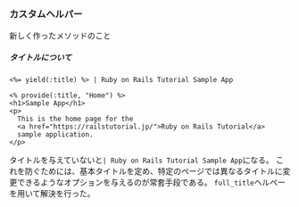 # 
### カスタムヘルパー
新しく作ったメソッドのこと
##### タイトルについて
```<%= yield(:title) %> | Ruby on Rails Tutorial Sample App```
```
<% provide(:title, "Home") %>
<h1>Sample App</h1>
<p>
  This is the home page for the
  <a href="https://railstutorial.jp/">Ruby on Rails Tutorial</a>
  sample application.
</p>
```
タイトルを与えていないと```| Ruby on Rails Tutorial Sample App```になる。
これを防ぐためには、基本タイトルを定め、特定のページでは異なるタイトルに変更できるようなオプションを与えるのが常套手段である。
```full_title```ヘルペーを用いて解決を行った。
